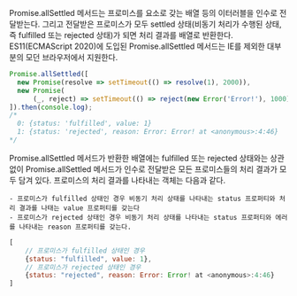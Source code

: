 Promise.allSettled 메서드는 프로미스를 요소로 갖는 배열 등의 이터러블을 인수로 전달받는다. 그리고 전달받은 프로미스가 모두 settled 상태(비동기 처리가 수행된 상태, 즉 fulfilled 또는 rejected 상태)가 되면 처리 결과를 배열로 반환한다. ES11(ECMAScript 2020)에 도입된 Promise.allSettled 메서드는 IE를 제외한 대부분의 모던 브라우저에서 지원한다.

```javascript
Promise.allSettled([  
  new Promise(resolve => setTimeout(() => resolve(1), 2000)),  
  new Promise(  
      (_, reject) => setTimeout(() => reject(new Error('Error!'), 1000)))  
]).then(console.log);  
/*  
  0: {status: 'fulfilled', value: 1}  
  1: {status: 'rejected', reason: Error: Error! at <anonymous>:4:46}
*/
```

Promise.allSettled 메서드가 반환한 배열에는 fulfilled 또는 rejected 상태와는 상관없이 Promise.allSettled 메서드가 인수로 전달받은 모든 프로미스들의 처리 결과가 모두 담겨 있다. 프로미스의 처리 결과를 나타내는 객체는 다음과 같다.

	- 프로미스가 fulfilled 상태인 경우 비동기 처리 상태를 나타내는 status 프로퍼티와 처리 결과를 나태는 value 프로퍼티를 갖는다
	- 프로미스가 rejected 상태인 경우 비동기 처리 상태를 나타내는 status 프로퍼티와 에러를 나타내는 reason 프로퍼티를 갖는다.

```javascript
[
	// 프로미스가 fulfilled 상태인 경우
	{status: "fulfilled", value: 1},
	// 프로미스가 rejected 상태인 경우
	{status: "rejected", reason: Error: Error! at <anonymous>:4:46}
]
```